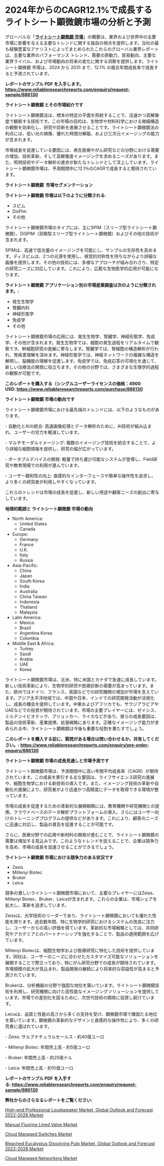<p><h1>2024年からのCAGR12.1%で成長するライトシート顕微鏡市場の分析と予測</h1></p><p>グローバルな「<a href="https://www.reliableresearchreports.com/light-sheet-microscopy-r886130?utm_campaign=110&utm_medium=6&utm_source=Github&utm_content=ia&utm_term=04122024&utm_id=light-sheet-microscopy"><strong>ライトシート顕微鏡 市場</strong></a>」の概要は、業界および世界中の主要市場に影響を与える主要なトレンドに関する独自の視点を提供します。当社の最も経験豊富なアナリストによってまとめられたこれらのグローバル業界レポートは、主要な業界のパフォーマンス トレンド、需要の原動力、貿易動向、主要な業界ライバル、および市場動向の将来の変化に関する洞察を提供します。ライトシート顕微鏡 市場は、2024 から 2031 まで、12.1% の複合年間成長率で成長すると予測されています。</p>
<p><strong>レポートのサンプル PDF を入手します。</strong><strong><a href="https://www.reliableresearchreports.com/enquiry/request-sample/886130?utm_campaign=110&utm_medium=6&utm_source=Github&utm_content=ia&utm_term=04122024&utm_id=light-sheet-microscopy">https://www.reliableresearchreports.com/enquiry/request-sample/886130</a></strong></p>
<p><strong>ライトシート顕微鏡 とその市場紹介です</strong></p>
<p><p>ライトシート顕微鏡法は、標本の特定の平面を照射することで、迅速かつ高解像度で観察する技術です。この市場の目的は、生物学や材料科学における微細構造の観察を効率化し、研究や診断を進展させることです。ライトシート顕微鏡法の利点には、低い光の損傷、優れた時間分解能、および三次元イメージングの能力が含まれます。</p><p>市場成長を促進している要因には、再生医療やがん研究などの分野における需要の増加、技術革新、そして高解像度イメージングを求めるニーズがあります。また、照明技術やデータ解析の進歩が新たなトレンドとして浮上しています。ライトシート顕微鏡市場は、予測期間中に12.1％のCAGRで成長すると期待されています。</p><strong><a href="|AUTHORITHY_DOMAIN_URL|?utm_campaign=110&utm_medium=6&utm_source=Github&utm_content=ia&utm_term=04122024&utm_id=light-sheet-microscopy"></a></strong></p>
<p><strong>ライトシート顕微鏡&nbsp;</strong><strong>&nbsp;市場セグメンテーション</strong></p>
<p><strong>ライトシート顕微鏡 市場は以下のように分類される:</strong>&nbsp;</p>
<p><ul><li>スピム</li><li>DisPim</li><li>その他</li></ul></p>
<p><p>ライトシート顕微鏡市場のタイプには、主にSPIM（スリーブ型ライトシート顕微鏡）、DiSPIM（双眼型スリーブ型ライトシート顕微鏡）およびその他の技術が含まれます。</p><p>SPIMは、高速で低光量のイメージングを可能にし、サンプルの生存性を高めます。ディスピムは、2つの光源を使用し、視覚的対称性を持ちながらより詳細な画像を提供します。その他の技術には、多様なアプローチが組み合わさり、特定の研究ニーズに対応しています。これにより、広範な生物医学的応用が可能になります。</p></p>
<p><strong> ライトシート顕微鏡 アプリケーション別の市場産業調査は次のように分類されます。:</strong></p>
<p><ul><li>発生生物学</li><li>腎臓内科</li><li>神経形態学</li><li>免疫学</li><li>その他</li></ul></p>
<p><p>ライトシート顕微鏡市場の応用には、発生生物学、腎臓学、神経形態学、免疫学、その他が含まれます。発生生物学では、細胞の発生過程をリアルタイムで観察でき、幹細胞研究の進展に寄与します。腎臓学では、腎細胞の構造解析が行われ、腎疾患理解を深めます。神経形態学では、神経ネットワークの複雑な構造を解明し、脳機能の理解を促進します。免疫学では、免疫応答の可視化を通じて、新しい治療法の開発に役立ちます。その他の分野では、さまざまな生理学的過程の観察が可能です。</p></p>
<p><strong>このレポートを購入する（シングルユーザーライセンスの価格：4900 USD:</strong><strong>&nbsp;<a href="https://www.reliableresearchreports.com/purchase/886130?utm_campaign=110&utm_medium=6&utm_source=Github&utm_content=ia&utm_term=04122024&utm_id=light-sheet-microscopy">https://www.reliableresearchreports.com/purchase/886130</a></strong></p>
<p><strong>ライトシート顕微鏡 市場の動向です</strong></p>
<p><p>ライトシート顕微鏡市場における最先端のトレンドには、以下のようなものがあります。</p><p>- 自動化とAIの統合: 高速画像処理とデータ解析のために、AI技術が組み込まれ、ユーザーの労力を軽減しています。</p><p>- マルチモーダルイメージング: 複数のイメージング技術を統合することで、より詳細な細胞情報を提供し、研究の幅が広がっています。</p><p>- ポータブルデバイスの開発: 軽量で持ち運び可能なシステムが登場し、Field研究や教育現場での利用が進んでいます。</p><p>- ユーザー親和性の向上: 直感的なインターフェースや簡単な操作性を追求し、より多くの研究者が利用しやすくなっています。</p><p>これらのトレンドは市場の成長を促進し、新しい用途や顧客ニーズの創出に寄与しています。</p></p>
<p><strong>地理的範囲と ライトシート顕微鏡 市場の動向</strong></p>
<p><ul>
    <li>
        North America:
        <ul>
            <li>United States</li>
            <li>Canada</li>
        </ul>
    </li>
    <li>
        Europe:
        <ul>
            <li>Germany</li>
            <li>France</li>
            <li>U.K.</li>
            <li>Italy</li>
            <li>Russia</li>
        </ul>
    </li>
    <li>
        Asia-Pacific:
        <ul>
            <li>China</li>
            <li>Japan</li>
            <li>South Korea</li>
            <li>India</li>
            <li>Australia</li>
            <li>China Taiwan</li>
            <li>Indonesia</li>
            <li>Thailand</li>
            <li>Malaysia</li>
        </ul>
    </li>
    <li>
        Latin America:
        <ul>
            <li>Mexico</li>
            <li>Brazil</li>
            <li>Argentina Korea</li>
            <li>Colombia</li>
        </ul>
    </li>
    <li>
        Middle East & Africa:
        <ul>
            <li>Turkey</li>
            <li>Saudi</li>
            <li>Arabia</li>
            <li>UAE</li>
            <li>Korea</li>
        </ul>
    </li>
    </ul></p>
<p><p>ライトシート顕微鏡市場は、北米、特に米国とカナダで急速に成長しています。新しい技術革新により、生物学的研究や医療診断の需要が高まっています。また、欧州ではドイツ、フランス、英国などでの研究機関の増加が市場を支えています。アジア太平洋地域では、中国や日本、インドでの研究開発活動が活発化し、成長の機会を提供しています。中東およびアフリカでも、サウジアラビアやUAEなどでの投資が期待されています。市場の主要プレイヤーには、ゼイシス、ミルテンイビオテック、ブリュッカー、ライカなどがあり、彼らの成長要因は、製品の技術革新、産業提携、拡張戦略にあります。正確なイメージング能力が求められる中、ライトシート顕微鏡は今後も重要な役割を果たすでしょう。</p></p>
<p><strong>このレポートを購入する前に、質問がある場合は問い合わせるか、共有してください。:&nbsp;<a href="https://www.reliableresearchreports.com/enquiry/pre-order-enquiry/886130?utm_campaign=110&utm_medium=6&utm_source=Github&utm_content=ia&utm_term=04122024&utm_id=light-sheet-microscopy">https://www.reliableresearchreports.com/enquiry/pre-order-enquiry/886130</a></strong></p>
<p><strong>ライトシート顕微鏡 市場の成長見通しと市場予測です</strong></p>
<p><p>ライトシート顕微鏡市場は、予測期間中に高い年間平均成長率（CAGR）が期待されています。この成長を牽引する主な要因は、ライフサイエンス研究の進展や、細胞生物学における新技術の導入です。また、イメージング技術の革新や自動化の進展により、研究者がより迅速かつ高精度にデータを取得できる環境が整っています。</p><p>市場の成長を促進するための革新的な展開戦略には、教育機関や研究機関との提携、クラウドベースのデータ解析プラットフォームの導入、さらにはユーザー向けのトレーニングプログラムの提供などがあります。これにより、顧客のニーズに迅速に対応し、製品の普及を促進することが可能です。</p><p>さらに、医療分野での応用や新材料の開発が進むことで、ライトシート顕微鏡の需要は増加する見込みです。このようなトレンドを捉えることで、企業は競争力を高め、市場の成長を加速させることができるでしょう。</p></p>
<p><strong>ライトシート顕微鏡 市場における競争力のある状況です</strong></p>
<p><ul><li>Zesis</li><li>Miltenyi Biotec</li><li>Bruker</li><li>Leica</li></ul></p>
<p><p>競争の激しいライトシート顕微鏡市場において、主要なプレイヤーにはZeiss、Miltenyi Biotec、Bruker、Leicaが含まれます。これらの企業は、市場シェアを拡大し、革新を追求しています。</p><p>Zeissは、光学技術のリーダーであり、ライトシート顕微鏡においても優れた性能を誇ります。過去数年間、特に生物学的研究におけるシステムの改良に注力し、ユーザーからの高い評価を得ています。革新的な市場戦略としては、共同研究やアカデミアとのパートナーシップを強化することで、製品の適用範囲を広げています。</p><p>Miltenyi Biotecは、細胞生物学および医療研究に特化した技術を提供しています。同社は、ユーザーのニーズに合わせたカスタマイズ可能なソリューションを展開することで際立っており、特にがん研究分野での成長が期待されています。市場規模の拡大が見込まれ、製品開発の継続により将来的な収益性が高まると予測されています。</p><p>Brukerは、分析機器の分野で強固な地位を築いています。ライトシート顕微鏡技術を利用し、研究機関に向けた高性能なイメージングソリューションを提供しています。市場での差別化を図るために、次世代技術の開発に投資し続けています。</p><p>Leicaは、品質と性能の高さから多くの支持を受け、顕微鏡市場で確固たる地位を築いています。顕微鏡の革新的なデザインと直感的な操作性により、多くの研究者に選ばれています。</p><p>- Zeiss: サルブナチュラルセールス - 約40億ユーロ</p><p>- Miltenyi Biotec: 年間売上高 - 約5億ユーロ</p><p>- Bruker: 年間売上高 - 約25億ドル</p><p>- Leica: 年間売上高 - 約10億ユーロ</p></p>
<p><strong>レポートのサンプル PDF を入手する:&nbsp;<a href="https://www.reliableresearchreports.com/enquiry/request-sample/886130?utm_campaign=110&utm_medium=6&utm_source=Github&utm_content=ia&utm_term=04122024&utm_id=light-sheet-microscopy">https://www.reliableresearchreports.com/enquiry/request-sample/886130</a></strong></p>
<p></p>
<p><strong>弊社からのさらなるレポートをご覧ください:</strong></p>
<p><p><a href="https://github.com/prosalinda88/Market-Research-Report-List-6/blob/main/high-end-professional-loudspeaker-market-global-outlook-and-forecast-2022-2028-market.md?utm_campaign=110&utm_medium=6&utm_source=Github&utm_content=ia&utm_term=04122024&utm_id=light-sheet-microscopy">High-end Professional Loudspeaker Market, Global Outlook and Forecast 2022-2028 Market</a></p><p><a href="https://issuu.com/reportprime-2/docs/manual-fluorine-lined-valve-market-size-2030.pptx?utm_campaign=110&utm_medium=6&utm_source=Github&utm_content=ia&utm_term=04122024&utm_id=light-sheet-microscopy">Manual Fluorine Lined Valve Market</a></p><p><a href="https://www.linkedin.com/pulse/cloud-managed-switches-market-emerging-trends-future-prospects-gt0we?utm_campaign=110&utm_medium=6&utm_source=Github&utm_content=ia&utm_term=04122024&utm_id=light-sheet-microscopy">Cloud Managed Switches Market</a></p><p><a href="https://github.com/globismark/Market-Research-Report-List-5/blob/main/bleached-eucalyptus-dissolving-pulp-market-global-outlook-and-forecast-2022-2028-market.md?utm_campaign=110&utm_medium=6&utm_source=Github&utm_content=ia&utm_term=04122024&utm_id=light-sheet-microscopy">Bleached Eucalyptus Dissolving Pulp Market, Global Outlook and Forecast 2022-2028 Market</a></p><p><a href="https://www.linkedin.com/pulse/future-cloud-managed-networking-market-global-forecast-trends-g09qf?utm_campaign=110&utm_medium=6&utm_source=Github&utm_content=ia&utm_term=04122024&utm_id=light-sheet-microscopy">Cloud Managed Networking Market</a></p></p>